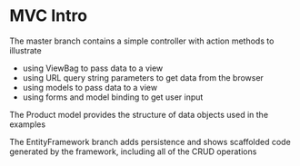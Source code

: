 # MVC Intro

The master branch contains a simple controller with action methods to illustrate 
* using ViewBag to pass data to a view
* using URL query string parameters to get data from the browser
* using models to pass data to a view
* using forms and model binding to get user input

The Product model provides the structure of data objects used in the examples

The EntityFramework branch adds persistence and shows scaffolded code generated by the framework, including all of the CRUD operations



